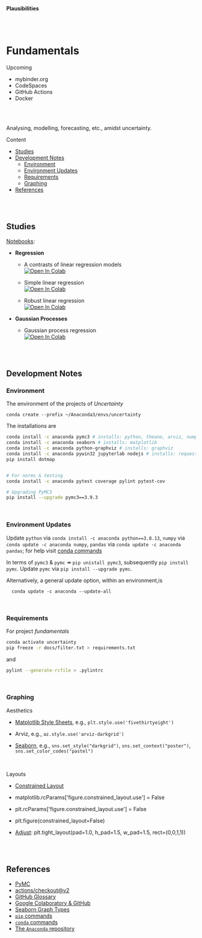 <br>

**Plausibilities**

<br>
<br>

# Fundamentals

Upcoming

* mybinder.org
* CodeSpaces  
* GitHub Actions
* Docker

<br>
<br>

Analysing, modelling, forecasting, etc., amidst uncertainty.

Content

* [Studies](#studies)  
* [Development Notes](#development-notes)
  * [Environment](#environment)
  * [Environment Updates](#environment-updates)  
  * [Requirements](#requirements)
  * [Graphing](#graphing)
* [References](#references)


<br>
<br>

## Studies

[Notebooks](./notebooks):

* **Regression**

  * A contrasts of linear regression models <br> [![Open In Colab](https://colab.research.google.com/assets/colab-badge.svg)](https://colab.research.google.com/github/plausibilities/fundamentals/blob/develop/notebooks/regression/linear/contrasts.ipynb)

  * Simple linear regression<br> [![Open In Colab](https://colab.research.google.com/assets/colab-badge.svg)](https://colab.research.google.com/github/plausibilities/fundamentals/blob/develop/notebooks/regression/linear/simple.ipynb)

  * Robust linear regression<br> [![Open In Colab](https://colab.research.google.com/assets/colab-badge.svg)](https://colab.research.google.com/github/plausibilities/fundamentals/blob/develop/notebooks/regression/linear/robust.ipynb)

* **Gaussian Processes**

  * Gaussian process regression<br> [![Open In Colab](https://colab.research.google.com/assets/colab-badge.svg)](https://colab.research.google.com/github/plausibilities/fundamentals/blob/develop/notebooks/regression/gp/gp.ipynb)


<br>
<br>

## Development Notes

### Environment

The environment of the projects of *Uncertainty*

```
conda create --prefix ~/Anaconda3/envs/uncertainty
```

The installations are

```bash
conda install -c anaconda pymc3 # installs: python, theano, arviz, numpy, pandas
conda install -c anaconda seaborn # installs: matplotlib
conda install -c anaconda python-graphviz # installs: graphviz
conda install -c anaconda pywin32 jupyterlab nodejs # installs: requests, urllib3
pip install dotmap


# For norms & testing
conda install -c anaconda pytest coverage pylint pytest-cov

# Upgrading PyMC3
pip install --upgrade pymc3==3.9.3

```

<br>

### Environment Updates

Update `python` via `conda install -c anaconda python==3.8.13`, `numpy` via `conda update -c anaconda numpy`, `pandas` 
via `conda update -c anaconda pandas`; for help 
visit [conda commands](https://docs.conda.io/projects/conda/en/latest/commands.html)

In terms of `pymc3` & `pymc` &Rarr; `pip unistall pymc3`, subsequently `pip install pymc`. Update `pymc` 
via `pip install --upgrade pymc`.

Alternatively, a general update option, within an environment,is

```shell
  conda update -c anaconda --update-all
```
  

<br>

### Requirements

For project *fundamentals*

```bash
conda activate uncertainty
pip freeze -r docs/filter.txt > requirements.txt
```

and

```bash
pylint --generate-rcfile > .pylintrc
```

<br>

### Graphing

Aesthetics

* [Matplotlib Style Sheets](https://matplotlib.org/3.1.0/gallery/style_sheets/style_sheets_reference.html), e.g., `plt.style.use('fivethirtyeight')`

* Arviz, e.g., `az.style.use('arviz-darkgrid')`

* [Seaborn](http://seaborn.pydata.org/api.html#themes), e.g., `sns.set_style("darkgrid")`, `sns.set_context("poster")`, `sns.set_color_codes("pastel")`

<br>

Layouts

* [Constrained Layout](https://matplotlib.org/3.3.2/tutorials/intermediate/constrainedlayout_guide.html)

* matplotlib.rcParams['figure.constrained_layout.use'] = False

* plt.rcParams['figure.constrained_layout.use'] = False

* plt.figure(constrained_layout=False)

* [Adjust](https://matplotlib.org/3.2.1/api/_as_gen/matplotlib.pyplot.subplots_adjust.html): plt.tight_layout(pad=1.0, h_pad=1.5, w_pad=1.5, rect=(0,0,1,1))

<br>
<br>

## References

* [PyMC](https://www.pymc.io/welcome.html)
* [actions/checkout@v2](https://github.com/marketplace/actions/checkout)
* [GitHub Glossary](https://docs.github.com/en/free-pro-team@latest/github/getting-started-with-github/github-glossary)
* [Google Colaboratory & GitHub](https://colab.research.google.com/github/googlecolab/colabtools/blob/master/notebooks/colab-github-demo.ipynb#scrollTo=8QAWNjizy_3O)
* [Seaborn Graph Types](https://seaborn.pydata.org/api.html)
* [``pip`` commands](https://pip.pypa.io/en/stable/cli/)
* [``conda`` commands](https://docs.conda.io/projects/conda/en/latest/commands.html)  
* [The ``Anaconda`` repository](https://anaconda.org/anaconda/repo)

<br>
<br>

<br>
<br>

<br>
<br>

<br>
<br>

